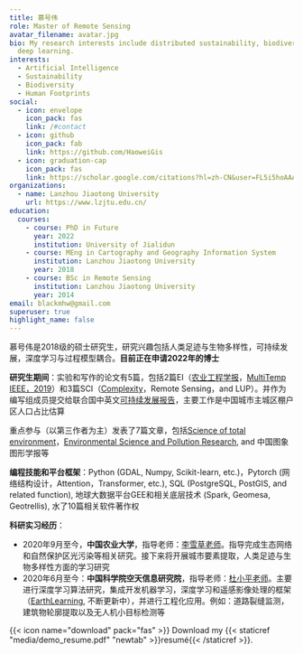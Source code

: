 ```yaml
---
title: 慕号伟
role: Master of Remote Sensing
avatar_filename: avatar.jpg
bio: My research interests include distributed sustainability, biodiversity and
  deep learning.
interests:
  - Artificial Intelligence
  - Sustainability
  - Biodiversity
  - Human Footprints
social:
  - icon: envelope
    icon_pack: fas
    link: /#contact
  - icon: github
    icon_pack: fab
    link: https://github.com/HaoweiGis
  - icon: graduation-cap
    icon_pack: fas
    link: https://scholar.google.com/citations?hl=zh-CN&user=FL5i5hoAAAAJ
organizations:
  - name: Lanzhou Jiaotong University
    url: https://www.lzjtu.edu.cn/
education:
  courses:
    - course: PhD in Future
      year: 2022
      institution: University of Jialidun
    - course: MEng in Cartography and Geography Information System
      institution: Lanzhou Jiaotong University
      year: 2018
    - course: BSc in Remote Sensing
      institution: Lanzhou Jiaotong University
      year: 2014
email: blackmhw@gmail.com
superuser: true
highlight_name: false
---
```

慕号伟是2018级的硕士研究生，研究兴趣包括人类足迹与生物多样性，可持续发展，深度学习与过程模型耦合。**目前正在申请2022年的博士**

**研究生期间**：实验和写作的论文有5篇，包括2篇EI（[农业工程学报](https://www.3slab.com/publication/%E5%9F%BA%E4%BA%8E%E5%8D%B7%E7%A7%AF%E7%A5%9E%E7%BB%8F%E7%BD%91%E7%BB%9C%E7%9A%84%E4%B8%AD%E5%9B%BD%E5%8C%97%E6%96%B9%E5%86%AC%E5%B0%8F%E9%BA%A6%E9%81%A5%E6%84%9F%E4%BC%B0%E4%BA%A7/)，[MultiTemp IEEE，2019](https://www.3slab.com/publication/winter-wheat-yield-estimation-from-multitemporal-remote-sensing-images-based-on-convolutional-neural-networks/)）和3篇SCI（[Complexity](https://www.3slab.com/publication/evaluating-urban-community-sustainability-by-integrating-housing-ecosystem-services-and-landscape-configuration/)，Remote Sensing，and LUP）。并作为编写组成员提交给联合国中英文[可持续发展报告](https://www.fmprc.gov.cn/web/ziliao_674904/zt_674979/dnzt_674981/qtzt/2030kcxfzyc_686343/P020200927634068540177.pdf)，主要工作是中国城市主城区棚户区人口占比估算

重点参与（以第三作者为主）发表了7篇文章，包括[Science of total environment](https://www.sciencedirect.com/science/article/pii/S0048969721009037?via%3Dihub)，[Environmental Science and Pollution Research](https://link.springer.com/article/10.1007/s11356-021-13160-w), and 中国图象图形学报等

**编程技能和平台框架**：Python (GDAL, Numpy, Scikit-learn, etc.)，Pytorch (网络结构设计，Attention，Transformer, etc.), SQL (PostgreSQL, PostGIS, and related function), 地球大数据平台GEE和相关底层技术 (Spark, Geomesa, Geotrellis), 水了10篇相关软件著作权

**科研实习经历**：

* 2020年9月至今，**中国农业大学**，指导老师：[李雪草老师](https://clst.cau.edu.cn/art/2020/10/29/art_31196_714203.html)。指导完成生态网络和自然保护区光污染等相关研究。接下来将开展城市要素提取，人类足迹与生物多样性方面的学习研究
* 2020年6月至今：**中国科学院空天信息研究院**，指导老师：[杜小平老师](http://www.digitalearthlab.com.cn/kydw/fyjy/201912/t20191208_529634.html)。主要进行深度学习算法研究，集成开发机器学习，深度学习和遥感影像处理的框架（[EarthLearning](https://github.com/HaoweiGis/EarthLearning), 不断更新中），并进行工程化应用。例如：道路裂缝监测，建筑物轮廓提取以及无人机小目标检测等

{{< icon name="download" pack="fas" >}} Download my {{< staticref "media/demo_resume.pdf" "newtab" >}}resumé{{< /staticref >}}.